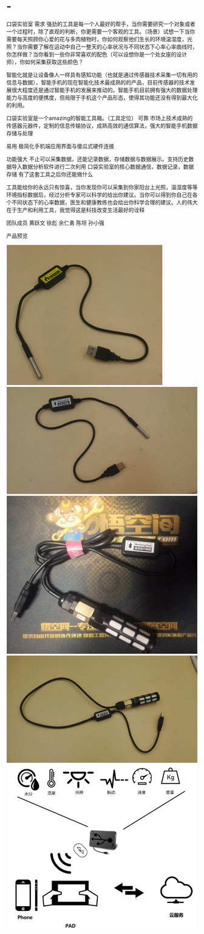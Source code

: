 # -
口袋实验室
需求
强劲的工具是每一个人最好的帮手，当你需要研究一个对象或者一个过程时，除了直观的判断，你更需要一个客观的工具。（场景）试想一下当你需要每天照顾你心爱的花与多肉植物时，你如何观察他们生长的环境温湿度，光照？当你需要了解在运动中自己一整天的心率状况与不同状态下心率心率曲线时，你怎样做？当你看到一些你非常喜欢的配色（可以设想你是一个处女座的设计师），你如何采集获取这些颜色？

智能化就是让设备像人一样具有感知功能（也就是通过传感器技术采集一切有用的信息与数据），智能手机的现在智能化技术最成熟的的产品，目前传感器的技术发展很大程度还是通过智能手机的发展来推动的。智能手机目前拥有强大的数据处理能力与高度的便携度，但局限于手机这个产品形态，使得其功能还没有得到最大化的利用。

口袋实验室是一个amazing的智能工具箱。（工具定位）
可靠
市场上技术成熟的传感器元器件，定制的信息传输协议，成熟高效的通信算法，强大的智能手机数据存储与处理

易用
极简化手机端应用界面与傻瓜式硬件连接

功能强大
不止可以采集数据，还能记录数据，存储数据与数据展示。支持历史数据导入数据分析软件进行二次利用
口袋实验室的核心数据通信，数据记录，数据存储
有了这套工具之后你还能做什么

工具能给你的永远只有惊喜，当你发现你可以采集到你家阳台上光照，温湿度等等环境指标数据后，经过分析专家可以科学的给出你建议。当你可以得到你自己在各个不同状态下的心率数据，医生和健康教练也会给出你科学合理的建议。人的伟大在于生产和利用工具，我觉得这是科技改变生活最好的诠释

团队成员
黄跃文  徐彪 余仁勇 陈坦 孙小强

产品预览

 ![image](https://github.com/wukongclub/pics/blob/master/pic1.png)
 ![image](https://github.com/wukongclub/pics/blob/master/pic2.png)
 ![image](https://github.com/wukongclub/pics/blob/master/pic3.jpg)
 ![image](https://github.com/wukongclub/pics/blob/master/pic4.png)
 ![image](https://github.com/wukongclub/pics/blob/master/pic5.png)
